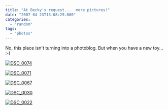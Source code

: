 ```yaml
---
title: "At Becky's request...  more pictures!"
date: "2007-04-23T13:08:29.000"
categories: 
  - "random"
tags: 
  - "photos"
---
```


No, this place isn't turning into a photoblog. But when you have a new toy... :-)

[![DSC_0074](http://farm1.static.flickr.com/177/469852146_b448819c4f_m.jpg)](http://www.flickr.com/photos/chrishubbs/469852146/ "Photo Sharing")

[![DSC_0071](http://farm1.static.flickr.com/210/469852136_a6b01c0a06_m.jpg)](http://www.flickr.com/photos/chrishubbs/469852136/ "Photo Sharing")

[![DSC_0067](http://farm1.static.flickr.com/184/469852126_1136a6adb4_m.jpg)](http://www.flickr.com/photos/chrishubbs/469852126/ "Photo Sharing")

[![DSC_0030](http://farm1.static.flickr.com/224/469852120_050278bb45_m.jpg)](http://www.flickr.com/photos/chrishubbs/469852120/ "Photo Sharing")

[![DSC_0022](http://farm1.static.flickr.com/173/469852102_798df8818d_m.jpg)](http://www.flickr.com/photos/chrishubbs/469852102/ "Photo Sharing")

